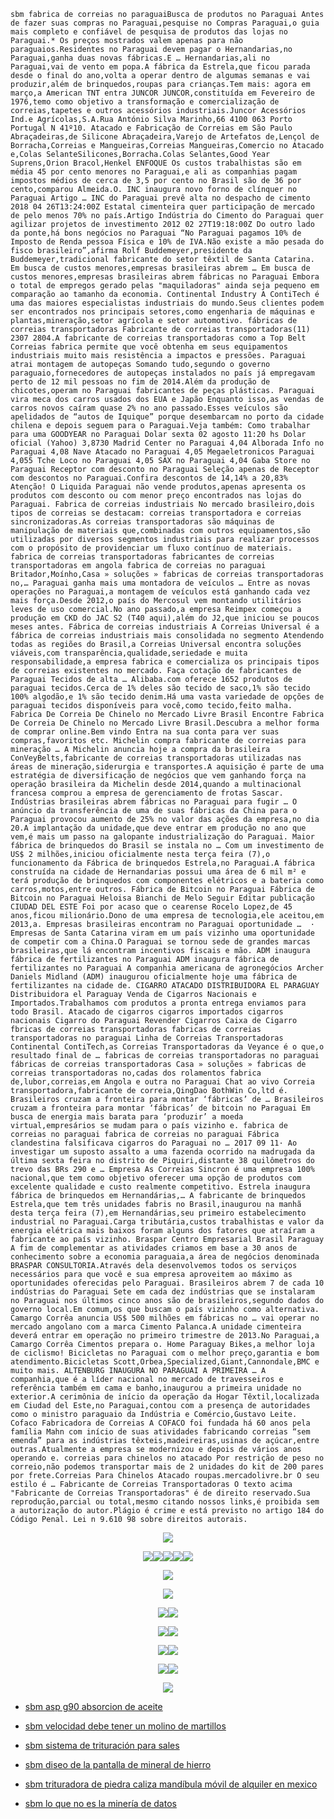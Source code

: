 
```
sbm fabrica de correias no paraguaiBusca de produtos no Paraguai Antes de fazer suas compras no Paraguai,pesquise no Compras Paraguai,o guia mais completo e confiável de pesquisa de produtos das lojas no Paraguai.* Os preços mostrados valem apenas para não paraguaios.Residentes no Paraguai devem pagar o Hernandarias,no Paraguai,ganha duas novas fábricas.E … Hernandarias,ali no Paraguai,vai de vento em popa.A fábrica da Estrela,que ficou parada desde o final do ano,volta a operar dentro de algumas semanas e vai produzir,além de brinquedos,roupas para crianças.Tem mais: agora em março,a American TNT entra JUNCOR JUNCOR,constituída em Fevereiro de 1976,temo como objetivo a transformação e comercialização de correias,tapetes e outros acessórios industriais.Juncor Acessórios Ind.e Agrícolas,S.A.Rua António Silva Marinho,66 4100 063 Porto Portugal N 41º10. Atacado e Fabricação de Correias em São Paulo Abraçadeiras,de Silicone Abraçadeira,Varejo de Artefatos de,Lençol de Borracha,Correias e Mangueiras,Correias Mangueiras,Comercio no Atacado e,Colas SelanteSilicones,Borracha.Colas Selantes,Good Year Suprens,Orion Bracol,Henkel ENFOQUE Os custos trabalhistas são em média 45 por cento menores no Paraguai,e ali as companhias pagam impostos médios de cerca de 3,5 por cento no Brasil são de 36 por cento,comparou Almeida.O. INC inaugura novo forno de clínquer no Paraguai Artigo … INC do Paraguai prevê alta no despacho de cimento 2018 04 26T13:24:00Z Estatal cimenteira quer participação de mercado de pelo menos 70% no país.Artigo Indústria do Cimento do Paraguai quer agilizar projetos de investimento 2012 02 27T19:18:00Z Do outro lado da ponte,há bons negócios no Paraguai “No Paraguai pagamos 10% de Imposto de Renda pessoa Física e 10% de IVA.Não existe a mão pesada do fisco brasileiro”,afirma Rolf Buddemeyer,presidente da Buddemeyer,tradicional fabricante do setor têxtil de Santa Catarina. Em busca de custos menores,empresas brasileiras abrem … Em busca de custos menores,empresas brasileiras abrem fábricas no Paraguai Embora o total de empregos gerado pelas "maquiladoras" ainda seja pequeno em comparação ao tamanho da economia. Continental Industry A ContiTech é uma das maiores especialistas industriais do mundo.Seus clientes podem ser encontrados nos principais setores,como engenharia de máquinas e plantas,mineração,setor agrícola e setor automotivo. fábricas de correias transportadoras Fabricante de correias transportadoras(11) 2307 2804.A fabricante de correias transportadoras como a Top Belt Correias fabrica permite que você obtenha em seus equipamentos industriais muito mais resistência a impactos e pressões. Paraguai atrai montagem de autopeças Somando tudo,segundo o governo paraguaio,fornecedores de autopeças instalados no país já empregavam perto de 12 mil pessoas no fim de 2014.Além da produção de chicotes,operam no Paraguai fabricantes de peças plásticas. Paraguai vira meca dos carros usados dos EUA e Japão Enquanto isso,as vendas de carros novos caíram quase 2% no ano passado.Esses veículos são apelidados de “autos de Iquique” porque desembarcam no porto da cidade chilena e depois seguem para o Paraguai.Veja também: Como trabalhar para uma GOODYEAR no Paraguai Dolar sexta 02 agosto 11:20 hs Dolar oficial (Yahoo) 3,8730 Madrid Center no Paraguai 4,04 Alborada Info no Paraguai 4,08 Nave Atacado no Paraguai 4,05 Megaeletronicos Paraguai 4,055 Tche Loco no Paraguai 4,05 SAX no Paraguai 4,04 Gaba Store no Paraguai Receptor com desconto no Paraguai Seleção apenas de Receptor com descontos no Paraguai.Confira descontos de 14,14% a 20,83% Atenção! O Liquida Paraguai não vende produtos,apenas apresenta os produtos com desconto ou com menor preço encontrados nas lojas do Paraguai. Fabrica de correias industriais No mercado brasileiro,dois tipos de correias se destacam: correias transportadora e correias sincronizadoras.As correias transportadoras são máquinas de manipulação de materiais que,combinadas com outros equipamentos,são utilizadas por diversos segmentos industriais para realizar processos com o propósito de providenciar um fluxo contínuo de materiais. fabrica de correias transportadoras fabricantes de correias transportadoras em angola fabrica de correias no paraguai Britador,Moínho,Casa » soluções » fabricas de correias transportadoras no,… Paraguai ganha mais uma montadora de veículos … Entre as novas operações no Paraguai,a montagem de veículos está ganhando cada vez mais força.Desde 2012,o país do Mercosul vem montando utilitários leves de uso comercial.No ano passado,a empresa Reimpex começou a produção em CKD do JAC S2 (T40 aqui),além do J2,que iniciou se poucos meses antes. Fábrica de correias industriais A Correias Universal é a fábrica de correias industriais mais consolidada no segmento Atendendo todas as regiões do Brasil,a Correias Universal encontra soluções viáveis,com transparência,qualidade,seriedade e muita responsabilidade,a empresa fabrica e comercializa os principais tipos de correias existentes no mercado. Faça cotação de fabricantes de Paraguai Tecidos de alta … Alibaba.com oferece 1652 produtos de paraguai tecidos.Cerca de 1% deles são tecido de saco,1% são tecido 100% algodão,e 1% são tecido denim.Há uma vasta variedade de opções de paraguai tecidos disponíveis para você,como tecido,feito malha. Fabrica De Correia De Chinelo no Mercado Livre Brasil Encontre Fabrica De Correia De Chinelo no Mercado Livre Brasil.Descubra a melhor forma de comprar online.Bem vindo Entra na sua conta para ver suas compras,favoritos etc. Michelin compra fabricante de correias para mineração … A Michelin anuncia hoje a compra da brasileira ConVeyBelts,fabricante de correias transportadoras utilizadas nas áreas de mineração,siderurgia e transportes.A aquisição é parte de uma estratégia de diversificação de negócios que vem ganhando força na operação brasileira da Michelin desde 2014,quando a multinacional francesa comprou a empresa de gerenciamento de frotas Sascar. Indústrias brasileiras abrem fábricas no Paraguai para fugir … O anúncio da transferência de uma de suas fábricas da China para o Paraguai provocou aumento de 25% no valor das ações da empresa,no dia 20.A implantação da unidade,que deve entrar em produção no ano que vem,é mais um passo na galopante industrialização do Paraguai. Maior fábrica de brinquedos do Brasil se instala no … Com um investimento de US$ 2 milhões,iniciou oficialmente nesta terça feira (7),o funcionamento da Fábrica de brinquedos Estrela,no Paraguai.A fábrica construída na cidade de Hernandarias possui uma área de 6 mil m² e terá produção de brinquedos com componentes elétricos e a bateria como carros,motos,entre outros. Fábrica de Bitcoin no Paraguai Fábrica de Bitcoin no Paraguai Heloisa Bianchi de Melo Seguir Editar publicação CIUDAD DEL ESTE Foi por acaso que o cearense Rocelo Lopez,de 45 anos,ficou milionário.Dono de uma empresa de tecnologia,ele aceitou,em 2013,a. Empresas brasileiras encontram no Paraguai oportunidade …  · Empresas de Santa Catarina viram em um país vizinho uma oportunidade de competir com a China.O Paraguai se tornou sede de grandes marcas brasileiras,que lá encontram incentivos fiscais e mão. ADM inaugura fábrica de fertilizantes no Paraguai ADM inaugura fábrica de fertilizantes no Paraguai A companhia americana de agronegócios Archer Daniels Midland (ADM) inaugurou oficialmente hoje uma fábrica de fertilizantes na cidade de. CIGARRO ATACADO DISTRIBUIDORA EL PARAGUAY Distribuidora el Paraguay Venda de Cigarros Nacionais e Importados.Trabalhamos com produtos a pronta entrega enviamos para todo Brasil. Atacado de cigarros cigarros importados cigarros nacionais Cigarro do Paraguai Revender Cigarros Caixa de Cigarro fbricas de correias transportadoras fabricas de correias transportadoras no paraguai Linha de Correias Transportadoras Continental ContiTech,as Correias Transportadoras da Veyance é o que,o resultado final de … fabricas de correias transportadoras no paraguai fábricas de correias transportadoras Casa » soluções » fabricas de correias transportadoras no,cadas dos rolamentos fabrica de,lubor,correias,em Angola e outra no Paraguai Chat ao vivo Correia transportadora,fabricante de correia,QingDao BothWin Co,ltd é. Brasileiros cruzam a fronteira para montar ‘fábricas’ de … Brasileiros cruzam a fronteira para montar ‘fábricas’ de bitcoin no Paraguai Em busca de energia mais barata para ‘produzir’ a moeda virtual,empresários se mudam para o país vizinho e. fabrica de correias no paraguai fabrica de correias no paraguai Fábrica clandestina falsificava cigarros do Paraguai no … 2017 09 11· Ao investigar um suposto assalto a uma fazenda ocorrido na madrugada da última sexta feira no distrito de Piquiri,distante 38 quilômetros do trevo das BRs 290 e … Empresa As Correias Sincron é uma empresa 100% nacional,que tem como objetivo oferecer uma opção de produtos com excelente qualidade e custo realmente competitivo. Estrela inaugura fábrica de brinquedos em Hernandárias,… A fabricante de brinquedos Estrela,que tem três unidades fabris no Brasil,inaugurou na manhã desta terça feira (7),em Hernandárias,seu primeiro estabelecimento industrial no Paraguai.Carga tributária,custos trabalhistas e valor da energia elétrica mais baixos foram alguns dos fatores que atraíram a fabricante ao país vizinho. Braspar Centro Empresarial Brasil Paraguay A fim de complementar as atividades criamos em base a 30 anos de conhecimento sobre a economia paraguaia,a área de negócios denominada BRASPAR CONSULTORIA.Através dela desenvolvemos todos os serviços necessários para que você e sua empresa aproveitem ao máximo as oportunidades oferecidas pelo Paraguai. Brasileiros abrem 7 de cada 10 indústrias do Paraguai Sete em cada dez indústrias que se instalaram no Paraguai nos últimos cinco anos são de brasileiros,segundo dados do governo local.Em comum,os que buscam o país vizinho como alternativa. Camargo Corrêa anuncia US$ 500 milhões em fábricas no … vai operar no mercado angolano com a marca Cimento Palanca.A unidade cimenteira deverá entrar em operação no primeiro trimestre de 2013.No Paraguai,a Camargo Corrêa Cimentos prepara o. Home Paraguay Bikes,a melhor loja de ciclismo! Bicicletas no Paraguai com o melhor preço,garantia e bom atendimento.Bicicletas Scott,Orbea,Specialized,Giant,Cannondale,BMC e muito mais. ALTENBURG INAUGURA NO PARAGUAI A PRIMEIRA … A companhia,que é a líder nacional no mercado de travesseiros e referência também em cama e banho,inaugurou a primeira unidade no exterior.A cerimônia de início da operação da Hogar Têxtil,localizada em Ciudad del Este,no Paraguai,contou com a presença de autoridades como o ministro paraguaio da Indústria e Comércio,Gustavo Leite. Cofaco Fabricadora de Correias A COFACO foi fundada há 60 anos pela família Mahn com início de suas atividades fabricando correias “sem emenda” para as indústrias têxteis,madeireiras,usinas de açúcar,entre outras.Atualmente a empresa se modernizou e depois de vários anos operando e. correias para chinelos no atacado Por restrição de peso no correio,não podemos transportar mais de 2 unidades do kit de 200 pares por frete.Correias Para Chinelos Atacado roupas.mercadolivre.br O seu estilo é … Fabricante de Correias Transportadoras O texto acima "Fabricante de Correias Transportadoras" é de direito reservado.Sua reprodução,parcial ou total,mesmo citando nossos links,é proibida sem a autorização do autor.Plágio é crime e está previsto no artigo 184 do Código Penal. Lei n 9.610 98 sobre direitos autorais. 
```

<div align="center">

<a href="https://es-crusher.shibang-china.com/github&k=sbm+fabrica+de+correias+no+paraguai"><img src="https://static.shibang-china.com/es/crusher/logo.jpg"></a>

<a href="https://es-crusher.shibang-china.com/github&k=sbm+fabrica+de+correias+no+paraguai"><img src="https://static.shibang-china.com/es/crusher/index.jpg"></a><a href="https://es-crusher.shibang-china.com/material.htmlgithub&k=sbm+fabrica+de+correias+no+paraguai"><img src="https://static.shibang-china.com/es/crusher/material.jpg"></a><a href="https://es-crusher.shibang-china.com/application.htmlgithub&k=sbm+fabrica+de+correias+no+paraguai"><img src="https://static.shibang-china.com/es/crusher/application.jpg"></a><a href="https://es-crusher.shibang-china.com/aboutus.htmlgithub&k=sbm+fabrica+de+correias+no+paraguai"><img src="https://static.shibang-china.com/es/crusher/aboutus.jpg"></a><a href="https://es-crusher.shibang-china.com/contact.htmlgithub&k=sbm+fabrica+de+correias+no+paraguai"><img src="https://static.shibang-china.com/es/crusher/contact.jpg"></a>

<a href="https://es-crusher.shibang-china.com/github&k=sbm+fabrica+de+correias+no+paraguai"><img src="https://static.shibang-china.com/es/crusher/banner.jpg"></a>

<a href="https://swt.shibang-china.com/github&k=sbm+fabrica+de+correias+no+paraguai"><img src="https://static.shibang-china.com/es/crusher/text.jpg"></a>

<a href="https://swt.shibang-china.com/github&k=sbm+fabrica+de+correias+no+paraguai"><img src="https://static.shibang-china.com/es/crusher/chat.jpg"></a><a href="https://es-crusher.shibang-china.com/contact.htmlgithub&k=sbm+fabrica+de+correias+no+paraguai"><img src="https://static.shibang-china.com/es/crusher/message.jpg"></a>

<a href="https://es-crusher.shibang-china.com/products/pe.htmlgithub&k=sbm+fabrica+de+correias+no+paraguai"><img src="https://static.shibang-china.com/es/crusher/pe.jpg"></a><a href="https://es-crusher.shibang-china.com/products/pf.htmlgithub&k=sbm+fabrica+de+correias+no+paraguai"><img src="https://static.shibang-china.com/es/crusher/pf.jpg"></a>

<a href="https://es-crusher.shibang-china.com/products/hpt.htmlgithub&k=sbm+fabrica+de+correias+no+paraguai"><img src="https://static.shibang-china.com/es/crusher/hpt.jpg"></a><a href="https://es-crusher.shibang-china.com/products/vsi.htmlgithub&k=sbm+fabrica+de+correias+no+paraguai"><img src="https://static.shibang-china.com/es/crusher/vsi.jpg"></a>

<a href="https://es-crusher.shibang-china.com/products/klv.htmlgithub&k=sbm+fabrica+de+correias+no+paraguai"><img src="https://static.shibang-china.com/es/crusher/klv.jpg"></a><a href="https://es-crusher.shibang-china.com/products/portable.htmlgithub&k=sbm+fabrica+de+correias+no+paraguai"><img src="https://static.shibang-china.com/es/crusher/portable.jpg"></a>

<a href="https://swt.shibang-china.com/github&k=sbm+fabrica+de+correias+no+paraguai"><img src="https://static.shibang-china.com/es/crusher/case.jpg"></a>

</div>


* [sbm asp g90 absorcion de aceite](sbm%20asp%20g90%20absorcion%20de%20aceite.md)

* [sbm velocidad debe tener un molino de martillos](sbm%20velocidad%20debe%20tener%20un%20molino%20de%20martillos.md)

* [sbm sistema de trituración para sales](sbm%20sistema%20de%20trituraci%C3%B3n%20para%20sales.md)

* [sbm diseo de la pantalla de mineral de hierro](sbm%20diseo%20de%20la%20pantalla%20de%20mineral%20de%20hierro.md)

* [sbm trituradora de piedra caliza mandíbula móvil de alquiler en mexico](sbm%20trituradora%20de%20piedra%20caliza%20mand%C3%ADbula%20m%C3%B3vil%20de%20alquiler%20en%20mexico.md)

* [sbm lo que no es la minería de datos](sbm%20lo%20que%20no%20es%20la%20miner%C3%ADa%20de%20datos.md)